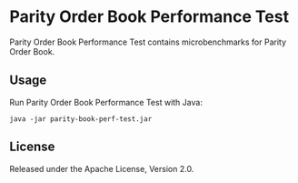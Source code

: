 Parity Order Book Performance Test
==================================

Parity Order Book Performance Test contains microbenchmarks for Parity Order
Book.


Usage
-----

Run Parity Order Book Performance Test with Java:

    java -jar parity-book-perf-test.jar


License
-------

Released under the Apache License, Version 2.0.
